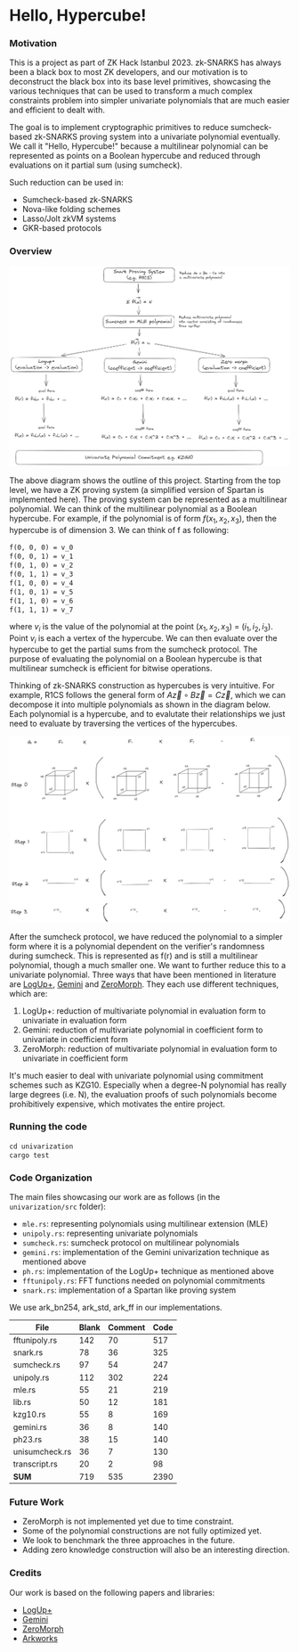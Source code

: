 # Hello, Hypercube!

### Motivation

This is a project as part of ZK Hack Istanbul 2023. zk-SNARKS has always been a black box to most ZK developers, and our motivation is to deconstruct the black box into its base level primitives, showcasing the various techniques that can be used to transform a much complex constraints problem into simpler univariate polynomials that are much easier and efficient to dealt with.

The goal is to implement cryptographic primitives to reduce sumcheck-based zk-SNARKS proving system into a univariate polynomial eventually. We call it "Hello, Hypercube!" because a multilinear polynomial can be represented as points on a Boolean hypercube and reduced through evaluations on it partial sum (using sumcheck).

Such reduction can be used in:
- Sumcheck-based zk-SNARKS
- Nova-like folding schemes
- Lasso/Jolt zkVM systems
- GKR-based protocols

### Overview

![Overview](./img/univarization.png)

The above diagram shows the outline of this project. Starting from the top level, we have a ZK proving system (a simplified version of Spartan is implemented here). The proving system can be represented as a multilinear polynomial. We can think of the multilinear polynomial as a Boolean hypercube. For example, if the polynomial is of form $`f(x_1, x_2, x_3)`$, then the hypercube is of dimension 3. We can think of f as following:
```
f(0, 0, 0) = v_0
f(0, 0, 1) = v_1
f(0, 1, 0) = v_2
f(0, 1, 1) = v_3
f(1, 0, 0) = v_4
f(1, 0, 1) = v_5
f(1, 1, 0) = v_6
f(1, 1, 1) = v_7
```
where $`v_i`$ is the value of the polynomial at the point $`(x_1, x_2, x_3)`$ = $`(i_1, i_2, i_3)`$. Point $`v_i`$ is each a vertex of the hypercube. We can then evaluate over the hypercube to get the partial sums from the sumcheck protocol. The purpose of evaluating the polynomial on a Boolean hypercube is that multilinear sumcheck is efficient for bitwise operations.

Thinking of zk-SNARKS construction as hypercubes is very intuitive. For example, R1CS follows the general form of $`A\vec{z}\circ B\vec{z} = C\vec{z}`$, which we can decompose it into multiple polynomials as shown in the diagram below. Each polynomial is a hypercube, and to evalutate their relationships we just need to evaluate by traversing the vertices of the hypercubes.

![hypercube](./img/hypercube.png)

After the sumcheck protocol, we have reduced the polynomial to a simpler form where it is a polynomial dependent on the verifier's randomness during sumcheck. This is represented as f(r) and is still a multilinear polynomial, though a much smaller one. We want to further reduce this to a univariate polynomial. Three ways that have been mentioned in literature are [LogUp+](https://eprint.iacr.org/2023/1284.pdf), [Gemini](https://eprint.iacr.org/2022/420.pdf) and [ZeroMorph](https://eprint.iacr.org/2023/917.pdf). They each use different techniques, which are:
1. LogUp+: reduction of multivariate polynomial in evaluation form to univariate in evaluation form
2. Gemini: reduction of multivariate polynomial in coefficient form to univariate in coefficient form
3. ZeroMorph: reduction of multivariate polynomial in evaluation form to univariate in coefficient form

It's much easier to deal with univariate polynomial using commitment schemes such as KZG10. Especially when a degree-N polynomial has really large degrees (i.e. N), the evaluation proofs of such polynomials become prohibitively expensive, which motivates the entire project.

### Running the code

```
cd univarization
cargo test
```

### Code Organization

The main files showcasing our work are as follows (in the `univarization/src` folder):
- `mle.rs`: representing polynomials using multilinear extension (MLE)
- `unipoly.rs`: representing univariate polynomials
- `sumcheck.rs`: sumcheck protocol on multilinear polynomials
- `gemini.rs`: implementation of the Gemini univarization technique as mentioned above
- `ph.rs`: implementation of the LogUp+ technique as mentioned above
- `fftunipoly.rs`: FFT functions needed on polynomial commitments
- `snark.rs`: implementation of a Spartan like proving system

We use ark_bn254, ark_std, ark_ff in our implementations.

| File           | Blank | Comment | Code |
| -------------- | ----- | ------- | ---- |
| fftunipoly.rs  | 142   | 70      | 517  |
| snark.rs       | 78    | 36      | 325  |
| sumcheck.rs    | 97    | 54      | 247  |
| unipoly.rs     | 112   | 302     | 224  |
| mle.rs         | 55    | 21      | 219  |
| lib.rs         | 50    | 12      | 181  |
| kzg10.rs       | 55    | 8       | 169  |
| gemini.rs      | 36    | 8       | 140  |
| ph23.rs        | 38    | 15      | 140  |
| unisumcheck.rs | 36    | 7       | 130  |
| transcript.rs  | 20    | 2       | 98   |
| **SUM**        | 719   | 535     | 2390 |

### Future Work

- ZeroMorph is not implemented yet due to time constraint. 
- Some of the polynomial constructions are not fully optimized yet. 
- We look to benchmark the three approaches in the future. 
- Adding zero knowledge construction will also be an interesting direction.

### Credits

Our work is based on the following papers and libraries:
- [LogUp+](https://eprint.iacr.org/2023/1284.pdf)
- [Gemini](https://eprint.iacr.org/2022/420.pdf)
- [ZeroMorph](https://eprint.iacr.org/2023/917.pdf)
- [Arkworks](https://github.com/arkworks-rs)
